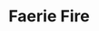 ---
title: "Faerie Fire"
index:
  - faerie-fire
permalink: /spells/faerie-fire/
tags:
  - Spell
  - 1st Level
  - Evocation
available_for:
  - Druid
level: "1st Level"
school: "Evocation"
range: "60 ft"
area: "20 ft"
shape: "Cube"
comp:
  - V
duration: "1 Minute"
concentration: true
attack: "DEX Save"
description: |
  Each object in a 20-foot cube within range is outlined in blue, green, or violet light (your choice). Any creature in the area when the spell is cast is also outlined in light if it fails a dexterity saving throw. For the duration, objects and affected creatures shed dim light in a 10-foot radius.

  Any attack roll against an affected creature or object has advantage if the attacker can see it, and the affected creature or object can't benefit from being invisible.
excerpt: "Each object in a 20-foot cube within range is outlined in blue, green, or violet light (your choice)."
source: "Basic Rules"
---